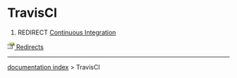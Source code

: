 # TravisCI
1.  REDIRECT [Continuous Integration](Continuous_Integration.md)



[<img src="images/Property.png" style="width:16px"> Redirects](Category_Redirects.md)

---
[documentation index](../README.md) > TravisCI
